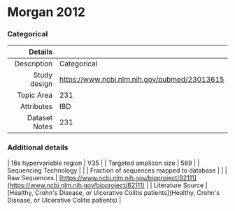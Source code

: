 # Morgan 2012

### Categorical


| Details        |             |
| -------------: |-------------|
| Description      | Categorical |
| Study design | https://www.ncbi.nlm.nih.gov/pubmed/23013615 |
| Topic Area | 231|
| Attributes | IBD|
| Dataset Notes | 231

### Additional details

| 16s hypervariable region | V35 |
| Targeted amplicon size | 569 |
| Sequencing Technology |  |
| Fraction of sequences mapped to database |  |
| Raw Sequences | [https://www.ncbi.nlm.nih.gov/bioproject/82111](https://www.ncbi.nlm.nih.gov/bioproject/82111) |
| Literature Source | [Healthy, Crohn's Disease, or Ulcerative Colitis patients](Healthy, Crohn's Disease, or Ulcerative Colitis patients) |